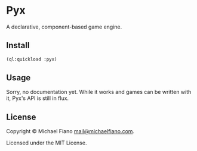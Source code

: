 # Pyx
A declarative, component-based game engine.

## Install

```lisp
(ql:quickload :pyx)
```

## Usage

Sorry, no documentation yet. While it works and games can be written with it,
Pyx's API is still in flux.

## License

Copyright © Michael Fiano <mail@michaelfiano.com>.

Licensed under the MIT License.
